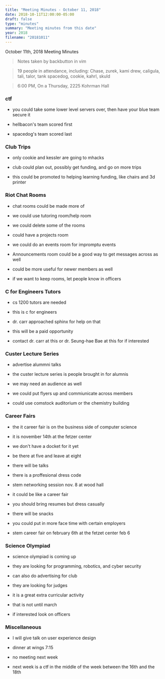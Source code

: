 ```yaml
---
title: "Meeting Minutes - October 11, 2018"
date: 2018-10-11T12:00:00-05:00
draft: false
type: "minutes"
summary: "Meeting minutes from this date"
year: 2018
filename: "20181011"
---
```


October 11th, 2018 Meeting Minutes
> Notes taken by backbutton in vim

> 19 people in attendance, including: Chase, zurek, kami drew, caligula, tali, talor, tank spacedog, cookie, kahrl, skuld

 

> 6:00 PM, On a Thursday, 2225 Kohrman Hall

### ctf

* you could take some lower level servers over, then have your blue team secure it

* hellbacon's team scored first

* spacedog's team scored last

### Club Trips

* only cookie and kessler are going to mhacks

* club could plan out, possibly get funding, and go on more trips

* this could be promoted to helping learning funding, like chairs and 3d printer

### Riot Chat Rooms

* chat rooms could be made more of

* we could use tutoring room/help room

* we could delete some of the rooms

* could have a projects room

* we could do an events room for impromptu events

* Announcements room could be a good way to get messages across as well

* could be more useful for newer members as well

* if we want to keep rooms, let people know in officers

### C for Engineers Tutors

* cs 1200 tutors are needed

* this is c for engineers

* dr. carr approached sphinx for help on that

* this will be a paid opportunity

* contact dr. carr at this or dr. Seung-hae Bae at this for if interested

### Custer Lecture Series

* advertise alummni talks

* the custer lecture series is people brought in for alumnis

* we may need an audience as well

* we could put flyers up and commiunicate across members

* could use comstock auditorium or the chemistry building

### Career Fairs

* the it career fair is on the business side of computer science

* it is november 14th at the fetzer center

* we don't have a docket for it yet

* be there at five and leave at eight

* there will be talks

* there is a proffesional dress code

* stem networking session nov. 8 at wood hall

* it could be like a career fair

* you should bring resumes but dress casually

* there will be snacks

* you could put in more face time with certain employers

* stem career fair on february 6th at the fetzet center feb 6

### Science Olympiad

* science olympiad is coming up

* they are looking for programming, robotics, and cyber security

* can also do advertising for club

* they are looking for judges

* it is a great extra curricular activity

* that is not until march

* if interested look on officers

### Miscellaneous

* I will give talk on user experience design

* dinner at wings 7:15

* no meeting next week

* next week is a ctf in the middle of the week between the 16th and the 18th
